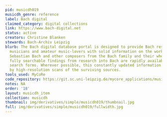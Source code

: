 ```yaml
---
pid: musicdh019
musicdh_genre: reference
label: Bach digital
claimed_category: digital collections
link: https://www.bach-digital.net
status: active
creators: Christine Blanken
stewards: Bach-Archiv Leipzig
blurb: The Bach digital database portal is designed to provide Bach researchers, professional
  musicians and amateur music-lovers with solid information on the works of Johann
  Sebastian Bach and other composers from the Bach family and their whereabouts. Detailed,
  fully searchable findings from research into Bach are rapidly available via various
  search forms. Wherever possible, this constantly updated information is accompanied
  by high-resolution scans of the surviving sources.
tools_used: MyCoRe
code_repository: https://git.sc.uni-leipzig.de/mycore_applications/music
notes: NA
order: '18'
layout: musicdh_item
collection: musicdh
thumbnail: img/derivatives/simple/musicdh019/thumbnail.jpg
full: img/derivatives/simple/musicdh019/fullwidth.jpg
---
```

